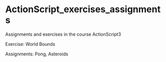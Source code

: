# ActionScript_exercises_assignments
Assignments and exercises in the course ActionScript3

Exercise:
  World Bounds
  
Assignments: Pong, Asteroids
